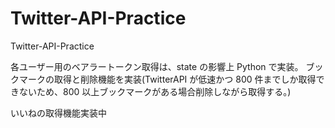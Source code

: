 # Twitter-API-Practice

Twitter-API-Practice

各ユーザー用のベアラートークン取得は、state の影響上 Python で実装。
ブックマークの取得と削除機能を実装(TwitterAPI が低速かつ 800 件までしか取得できないため、800 以上ブックマークがある場合削除しながら取得する。)

いいねの取得機能実装中

